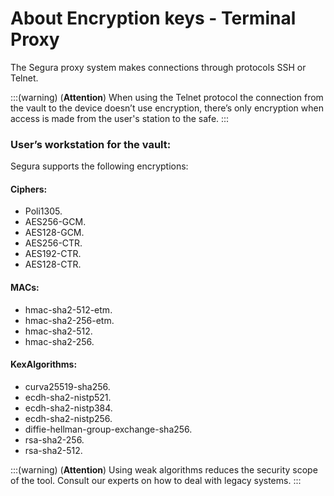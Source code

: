 # About Encryption keys - Terminal Proxy

The Segura proxy system makes connections through protocols SSH or Telnet.

:::(warning) (**Attention**)
When using the Telnet protocol the connection from the vault to the device doesn’t use encryption, there’s only encryption when access is made from the user's station to the safe.
:::

### User’s workstation for the vault:
Segura supports the following encryptions:

#### Ciphers:

* Poli1305.
* AES256-GCM.
* AES128-GCM.
* AES256-CTR.
* AES192-CTR.
* AES128-CTR.

#### MACs:

* hmac-sha2-512-etm.
* hmac-sha2-256-etm.
* hmac-sha2-512.
* hmac-sha2-256.

#### KexAlgorithms:

* curva25519-sha256.
* ecdh-sha2-nistp521.
* ecdh-sha2-nistp384.
* ecdh-sha2-nistp256.
* diffie-hellman-group-exchange-sha256.
* rsa-sha2-256.
* rsa-sha2-512.

:::(warning) (**Attention**)
Using weak algorithms reduces the security scope of the tool. Consult our experts on how to deal with legacy systems.
:::

